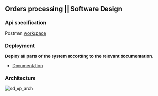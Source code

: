## Orders processing || Software Design

### Api specification

Postman [workspace](https://www.postman.com/avtorpaka/workspace/sd-orderprocessing)

### Deployment

**Deploy all parts of the system according to the relevant documentation.**

- [Documentation]()

### Architecture

![sd_op_arch]()